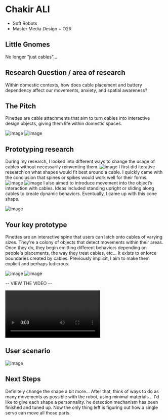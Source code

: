 # Chakir ALI
- Soft Robots
- Master Media Design + O2R

## Little Gnomes
No longer "just cables"...

## Research Question / area of research
Within domestic contexts, how does cable placement and battery dependency affect our movements, anxiety, and spatial awareness? 

## The Pitch
Pinettes are cable attachments that aim to turn cables into interactive design objects, giving them life within domestic spaces.

![image](img/QUILT%20BETA2.png)
![image](img/QUILT_BETA.png)

## Prototyping research

During my research, I looked into different ways to change the usage of cables without necessarily reinventing them. 
![image](img/IMAGE.jpg)
I first did iterative research on what shapes would fit best around a cable. I quickly came with the conclusion that spines or spikes would work well for their forms.
![image](img/image%202.jpg)
![image](img/IMG_5766.jpg)
I also aimed to introduce movement into the object’s interaction with cables. Ideas included standing upright or sliding along cables to create dynamic behaviors.
Eventually, I came up with this cone shape.

![image](img/cone.jpg)



## Your key prototype

Pinettes are an interactive spine that users can latch onto cables of varying sizes. They're a colony of objects that detect movements within their areas. Once they do, they begin emitting different behaviors depending on people's placements, the way they treat cables, etc... It exists to enforce boundaries created by cables. Previously implicit, I aim to make them explicit and perhaps ludicrous.

![image](img/cones.jpg)
![image](img/3D%201.png)


-- VIEW THE VIDEO --


![video](img/TO%20WATCH-StoryofPinette.mov)

## User scenario
![image](img/Pinettes%20Storyboard.png)

## Next Steps

Definitely change the shape a bit more... After that, think of ways to do as many movements as possible with the robot, using minimal materials...
I'd like to give each shape a personnality.
he detection mechanism has been finished and tuned up. Now the only thing left is figuring out how a single servo can move all those parts. 